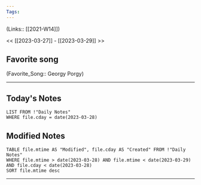 ```yaml
---
Tags:
---
```

(Links:: [[2021-W14]])

<< [[2023-03-27]] - [[2023-03-29]] >>
## Favorite song
(Favorite_Song:: Georgy Porgy)

___
## Today's Notes
```dataview
LIST FROM !"Daily Notes"
WHERE file.cday = date(2023-03-28)
```
## Modified Notes
```dataview
TABLE file.mtime AS "Modified", file.cday AS "Created" FROM !"Daily Notes" 
WHERE file.mtime > date(2023-03-28) AND file.mtime < date(2023-03-29) AND file.cday < date(2023-03-28)
SORT file.mtime desc
```
___
